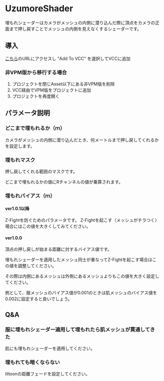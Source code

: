 # UzumoreShader 
埋もれシェーダーはカメラがメッシュの内側に潜り込んだ際に頂点をカメラの正面まで押し戻すことでメッシュの内側を見えなくするシェーダーです。

## 導入
[こちら](https://sigmal00.github.io/UzumoreShaderVPM/)のURLにアクセスし "Add To VCC" を選択してVCCに追加

### 非VPM版から移行する場合
1. プロジェクトを閉じAsset以下にある非VPM版を削除
2. VCC経由でVPM版をプロジェクトに追加
3. プロジェクトを再度開く

## パラメータ説明
### どこまで埋もれるか（ｍ）
カメラがメッシュの内側に潜り込んだとき、何メートルまで押し戻してくれるかを設定します。

### 埋もれマスク
押し戻してくれる範囲のマスクです。

どこまで埋もれるかの値にRチャンネルの値が乗算されます。

### 埋もれバイアス（ｍ）
#### ver1.0.1以降
Z-Fightを防ぐためのパラメータです。
Z-Fightを起こす（メッシュがチラつく）場合にはこの値を大きくしてみてください。

#### ver1.0.0

頂点の押し戻しが始まる距離に対するバイアス値です。

埋もれシェーダーを適用したメッシュ同士が重なってZ-Fightを起こす場合はこの値を調整してください。

その際は内側にあるメッシュは外側にあるメッシュよりもこの値を大きく設定してください。

例として、服メッシュのバイアス値が0.001のときは肌メッシュのバイアス値を0.002に設定すると良いでしょう。

## Q&A
### 服に埋もれシェーダー適用して埋もれたら肌メッシュが貫通してきた
肌にも埋もれシェーダーを適用してください。

### 埋もれても暗くならない
liltoonの距離フェードを設定してください。
